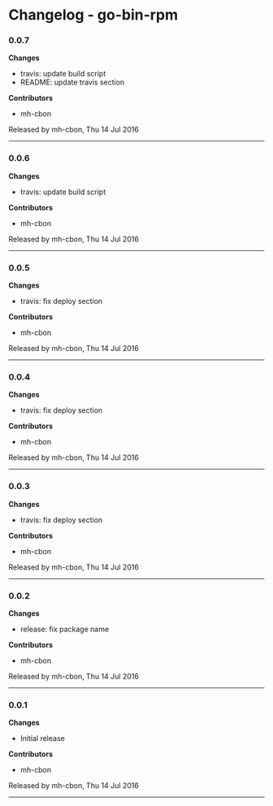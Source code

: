 # Changelog - go-bin-rpm

### 0.0.7

__Changes__

- travis: update build script
- README: update travis section

__Contributors__

- mh-cbon

Released by mh-cbon, Thu 14 Jul 2016
______________

### 0.0.6

__Changes__

- travis: update build script

__Contributors__

- mh-cbon

Released by mh-cbon, Thu 14 Jul 2016
______________

### 0.0.5

__Changes__

- travis: fix deploy section

__Contributors__

- mh-cbon

Released by mh-cbon, Thu 14 Jul 2016
______________

### 0.0.4

__Changes__

- travis: fix deploy section

__Contributors__

- mh-cbon

Released by mh-cbon, Thu 14 Jul 2016
______________

### 0.0.3

__Changes__

- travis: fix deploy section

__Contributors__

- mh-cbon

Released by mh-cbon, Thu 14 Jul 2016
______________

### 0.0.2

__Changes__

- release: fix package name

__Contributors__

- mh-cbon

Released by mh-cbon, Thu 14 Jul 2016
______________

### 0.0.1

__Changes__

- Initial release

__Contributors__

- mh-cbon

Released by mh-cbon, Thu 14 Jul 2016
______________


